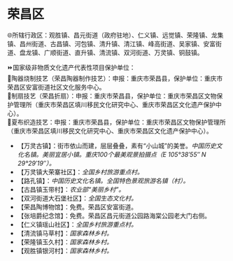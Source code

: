 # 荣昌区  
🌐所辖行政区：观胜镇、昌元街道（政府驻地）、仁义镇、远觉镇、荣隆镇、龙集镇、昌州街道、古昌镇、河包镇、清升镇、清江镇、峰高街道、吴家镇、安富街道、盘龙镇、广顺街道、直升镇、清流镇、双河街道、万灵镇、铜鼓镇。  
  
⏩国家级非物质文化遗产代表性项目保护单位：  
🔸陶器烧制技艺（荣昌陶器制作技艺）：申报：重庆市荣昌县，保护单位：重庆市荣昌区安富街道社区文化服务中心。  
🔸制扇技艺（荣昌折扇）：申报：重庆市荣昌县，保护单位：重庆市荣昌区文物保护管理所（重庆市荣昌区填川移民文化研究中心、重庆市荣昌区文化遗产保护中心）。  
🔸夏布织造技艺：申报：重庆市荣昌县，保护单位：重庆市荣昌区文物保护管理所（重庆市荣昌区填川移民文化研究中心、重庆市荣昌区文化遗产保护中心）。  
  
* 【万灵古镇】：街市依山而建，层层叠叠，素有“小山城”的美誉。*中国历史文化名镇。美丽宜居小镇。重庆100个最美观景拍摄点（E 105°38′55″ N 29°29′19″）。*
* 【万灵镇大荣寨社区】：*全国乡村旅游重点村。*
* 【路孔镇】：*中国历史文化名镇。全国特色景观旅游名镇（村）。*
* 【古昌镇玉带村】：*农业部“美丽乡村”。*
* 【双河街道大石堡社区】：*全国生态文化村。*
* 【荣昌陶博物馆】：免费。荣昌区安富街道。
* 【张培爵纪念馆】：免费。荣昌区昌元街道公园路海棠公园老大门右侧。
* 【仁义镇瑶山社区】：*全国乡村旅游重点村。*
* 【清流镇马草村】：*国家森林乡村。*
* 【荣隆镇玉久村】：*国家森林乡村。*
* 【观胜镇银河村】：*国家森林乡村。*
